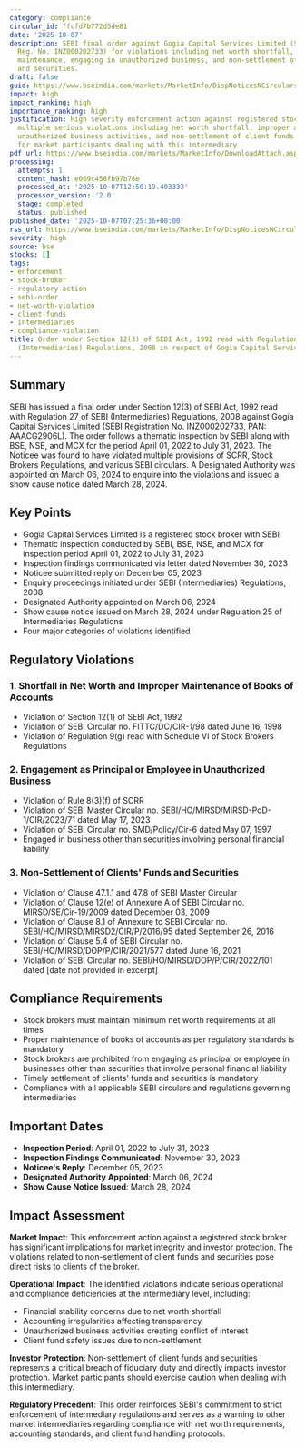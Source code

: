 ```yaml
---
category: compliance
circular_id: ffcfd7b772d5de81
date: '2025-10-07'
description: SEBI final order against Gogia Capital Services Limited (Stock Broker,
  Reg. No. INZ000202733) for violations including net worth shortfall, improper book
  maintenance, engaging in unauthorized business, and non-settlement of client funds
  and securities.
draft: false
guid: https://www.bseindia.com/markets/MarketInfo/DispNoticesNCirculars.aspx?Noticeid={E3484A97-B00A-492A-9B84-4E437AFD8ACC}&noticeno=20251007-6&dt=10/07/2025&icount=6&totcount=34&flag=0
impact: high
impact_ranking: high
importance_ranking: high
justification: High severity enforcement action against registered stock broker for
  multiple serious violations including net worth shortfall, improper accounting,
  unauthorized business activities, and non-settlement of client funds - critical
  for market participants dealing with this intermediary
pdf_url: https://www.bseindia.com/markets/MarketInfo/DownloadAttach.aspx?id=20251007-6&attachedId=454f4fe9-b85e-4177-b02d-b9ff62340335
processing:
  attempts: 1
  content_hash: e069c458fb97b78e
  processed_at: '2025-10-07T12:50:19.403333'
  processor_version: '2.0'
  stage: completed
  status: published
published_date: '2025-10-07T07:25:36+00:00'
rss_url: https://www.bseindia.com/markets/MarketInfo/DispNoticesNCirculars.aspx?Noticeid={E3484A97-B00A-492A-9B84-4E437AFD8ACC}&noticeno=20251007-6&dt=10/07/2025&icount=6&totcount=34&flag=0
severity: high
source: bse
stocks: []
tags:
- enforcement
- stock-broker
- regulatory-action
- sebi-order
- net-worth-violation
- client-funds
- intermediaries
- compliance-violation
title: Order under Section 12(3) of SEBI Act, 1992 read with Regulation 27 of SEBI
  (Intermediaries) Regulations, 2008 in respect of Gogia Capital Services Limited
---
```


## Summary

SEBI has issued a final order under Section 12(3) of SEBI Act, 1992 read with Regulation 27 of SEBI (Intermediaries) Regulations, 2008 against Gogia Capital Services Limited (SEBI Registration No. INZ000202733, PAN: AAACG2906L). The order follows a thematic inspection by SEBI along with BSE, NSE, and MCX for the period April 01, 2022 to July 31, 2023. The Noticee was found to have violated multiple provisions of SCRR, Stock Brokers Regulations, and various SEBI circulars. A Designated Authority was appointed on March 06, 2024 to enquire into the violations and issued a show cause notice dated March 28, 2024.

## Key Points

- Gogia Capital Services Limited is a registered stock broker with SEBI
- Thematic inspection conducted by SEBI, BSE, NSE, and MCX for inspection period April 01, 2022 to July 31, 2023
- Inspection findings communicated via letter dated November 30, 2023
- Noticee submitted reply on December 05, 2023
- Enquiry proceedings initiated under SEBI (Intermediaries) Regulations, 2008
- Designated Authority appointed on March 06, 2024
- Show cause notice issued on March 28, 2024 under Regulation 25 of Intermediaries Regulations
- Four major categories of violations identified

## Regulatory Violations

### 1. Shortfall in Net Worth and Improper Maintenance of Books of Accounts
- Violation of Section 12(1) of SEBI Act, 1992
- Violation of SEBI Circular no. FITTC/DC/CIR-1/98 dated June 16, 1998
- Violation of Regulation 9(g) read with Schedule VI of Stock Brokers Regulations

### 2. Engagement as Principal or Employee in Unauthorized Business
- Violation of Rule 8(3)(f) of SCRR
- Violation of SEBI Master Circular no. SEBI/HO/MIRSD/MIRSD-PoD-1/CIR/2023/71 dated May 17, 2023
- Violation of SEBI Circular no. SMD/Policy/Cir-6 dated May 07, 1997
- Engaged in business other than securities involving personal financial liability

### 3. Non-Settlement of Clients' Funds and Securities
- Violation of Clause 47.1.1 and 47.8 of SEBI Master Circular
- Violation of Clause 12(e) of Annexure A of SEBI Circular no. MIRSD/SE/Cir-19/2009 dated December 03, 2009
- Violation of Clause 8.1 of Annexure to SEBI Circular no. SEBI/HO/MIRSD/MIRSD2/CIR/P/2016/95 dated September 26, 2016
- Violation of Clause 5.4 of SEBI Circular no. SEBI/HO/MIRSD/DOP/P/CIR/2021/577 dated June 16, 2021
- Violation of SEBI Circular no. SEBI/HO/MIRSD/DOP/P/CIR/2022/101 dated [date not provided in excerpt]

## Compliance Requirements

- Stock brokers must maintain minimum net worth requirements at all times
- Proper maintenance of books of accounts as per regulatory standards is mandatory
- Stock brokers are prohibited from engaging as principal or employee in businesses other than securities that involve personal financial liability
- Timely settlement of clients' funds and securities is mandatory
- Compliance with all applicable SEBI circulars and regulations governing intermediaries

## Important Dates

- **Inspection Period**: April 01, 2022 to July 31, 2023
- **Inspection Findings Communicated**: November 30, 2023
- **Noticee's Reply**: December 05, 2023
- **Designated Authority Appointed**: March 06, 2024
- **Show Cause Notice Issued**: March 28, 2024

## Impact Assessment

**Market Impact**: This enforcement action against a registered stock broker has significant implications for market integrity and investor protection. The violations related to non-settlement of client funds and securities pose direct risks to clients of the broker.

**Operational Impact**: The identified violations indicate serious operational and compliance deficiencies at the intermediary level, including:
- Financial stability concerns due to net worth shortfall
- Accounting irregularities affecting transparency
- Unauthorized business activities creating conflict of interest
- Client fund safety issues due to non-settlement

**Investor Protection**: Non-settlement of client funds and securities represents a critical breach of fiduciary duty and directly impacts investor protection. Market participants should exercise caution when dealing with this intermediary.

**Regulatory Precedent**: This order reinforces SEBI's commitment to strict enforcement of intermediary regulations and serves as a warning to other market intermediaries regarding compliance with net worth requirements, accounting standards, and client fund handling protocols.